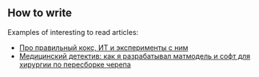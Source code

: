 ## How to write

Examples of interesting to read articles:
- [Про правильный кокс, ИТ и эксперименты с ним](https://habr.com/ru/companies/nlmk/articles/688038/)
- [Медицинский детектив: как я разрабатывал матмодель и софт для хирургии по пересборке черепа](https://habr.com/ru/company/belayaraduga/blog/684460/)